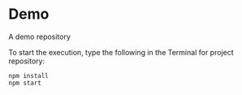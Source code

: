 # Demo
A demo repository

To start the execution, type the following in the Terminal for project repository:

```
npm install
npm start
```
